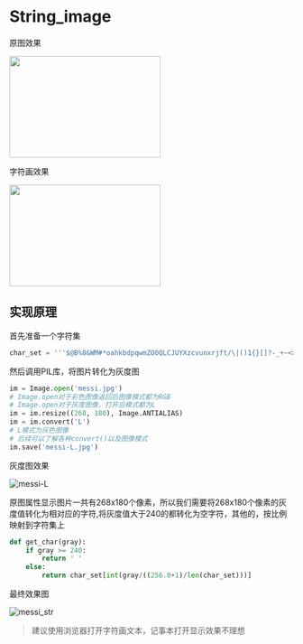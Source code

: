 # String_image
原图效果

<img src="https://user-images.githubusercontent.com/111946478/219236864-c5b73d94-d655-49e7-b2ec-3507832d5fe2.jpg" width = "268" height = "180" alt="" align=center />

字符画效果

<img src="https://user-images.githubusercontent.com/111946478/219237125-a17b6b80-1f9a-41d9-80f4-08f9c0c48666" width = "268" height = "180" alt="" align=center />


## 实现原理
首先准备一个字符集

```python
char_set = '''$@B%8&WM#*oahkbdpqwmZO0QLCJUYXzcvunxrjft/\|()1{}[]?-_+~<>i!lI;:,\"^`'. '''
```

然后调用PIL库，将图片转化为灰度图

```python
im = Image.open('messi.jpg')   
# Image.open对于彩色图像返回后图像模式都为RGB
# Image.open对于灰度图像，打开后模式都为L
im = im.resize((268, 180), Image.ANTIALIAS)
im = im.convert('L')
# L模式为灰色图像
# 后续可以了解各种convert()以及图像模式
im.save('messi-L.jpg')
```

灰度图效果

![messi-L](https://user-images.githubusercontent.com/111946478/219238150-195db50f-8447-446d-ac70-7d23ff97788d.jpg)

原图属性显示图片一共有268x180个像素，所以我们需要将268x180个像素的灰度值转化为相对应的字符,将灰度值大于240的都转化为空字符，其他的，按比例映射到字符集上

```python
def get_char(gray):
    if gray >= 240:
        return ' '
    else:
        return char_set[int(gray/((256.0+1)/len(char_set)))]
```

最终效果图

![messi_str](https://user-images.githubusercontent.com/111946478/219239588-2d69c2a5-161b-41b7-be51-9add229674cb.jpeg)

> 建议使用浏览器打开字符画文本，记事本打开显示效果不理想
